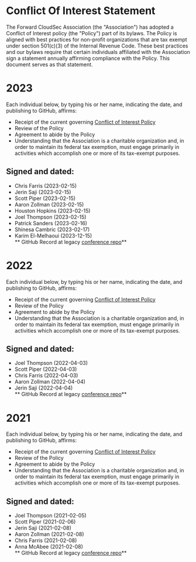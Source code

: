 # Conflict Of Interest Statement

The Forward CloudSec Association (the "Association") has adopted a Conflict of
Interest policy (the "Policy") part of its bylaws. The Policy is aligned with
best practices for non-profit organizations that are tax exempt under section
501(c)(3) of the Internal Revenue Code. These best practices and our bylaws
require that certain individuals affiliated with the Association sign a
statement annually affirming compliance with the Policy. This document serves
as that statement.


# 2023

Each individual below, by typing his or her name, indicating the date, and
publishing to GitHub, affirms:
* Receipt of the current governing [Conflict of Interest
  Policy](https://github.com/fwdcloudsec/governance/blob/main/Bylaws.md#conflict-of-interest)
* Review of the Policy
* Agreement to abide by the Policy
* Understanding that the Association is a charitable organization and, in order
  to maintain its federal tax exemption, must engage primarily in activities
  which accomplish one or more of its tax-exempt purposes.

## Signed and dated:
* Chris Farris (2023-02-15)
* Jerin Saji (2023-02-15)
* Scott Piper (2023-02-15)
* Aaron Zollman (2023-02-15)
* Houston Hopkins (2023-02-15)
* Joel Thompson (2023-02-15)
* Patrick Sanders (2023-02-16)
* Shinesa Cambric (2023-02-17)
* Karim El-Melhaoui (2023-12-15)\
** GitHub Record at legacy [conference repo](https://github.com/fwdcloudsec/conference/commits/master/ConflictOfInterest.md)**

# 2022

Each individual below, by typing his or her name, indicating the date, and
publishing to GitHub, affirms:
* Receipt of the current governing [Conflict of Interest
  Policy](https://github.com/fwdcloudsec/conference/blob/7baefb6cdd5cacc28a594e0830dd7e249dce46ed/Bylaws.md#conflict-of-interest)
* Review of the Policy
* Agreement to abide by the Policy
* Understanding that the Association is a charitable organization and, in order
  to maintain its federal tax exemption, must engage primarily in activities
  which accomplish one or more of its tax-exempt purposes.

## Signed and dated:
* Joel Thompson (2022-04-03)
* Scott Piper (2022-04-03)
* Chris Farris (2022-04-03)
* Aaron Zollman (2022-04-04)
* Jerin Saji (2022-04-04)\
** GitHub Record at legacy [conference repo](https://github.com/fwdcloudsec/conference/commits/master/ConflictOfInterest.md)**


# 2021

Each individual below, by typing his or her name, indicating the date, and
publishing to GitHub, affirms:
* Receipt of the current governing [Conflict of Interest
  Policy](https://github.com/fwdcloudsec/conference/blob/5e8d279c3766307cdd5a591547789762aec5a70e/Bylaws.md#conflict-of-interest)
* Review of the Policy
* Agreement to abide by the Policy
* Understanding that the Association is a charitable organization and, in order
  to maintain its federal tax exemption, must engage primarily in activities
  which accomplish one or more of its tax-exempt purposes.

## Signed and dated:
* Joel Thompson (2021-02-05)
* Scott Piper (2021-02-06)
* Jerin Saji (2021-02-08)
* Aaron Zollman (2021-02-08)
* Chris Farris (2021-02-08)
* Anna McAbee (2021-02-08)\
** GitHub Record at legacy [conference repo](https://github.com/fwdcloudsec/conference/commits/master/ConflictOfInterest.md)**
